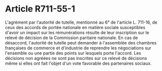 # Article R711-55-1

L'agrément par l'autorité de tutelle, mentionné au 6° de l'article L. 711-16, de ceux des accords de portée nationale en matière sociale susceptibles d'avoir un impact sur les rémunérations résulte de leur inscription sur le relevé de décision de la Commission paritaire nationale. En cas de désaccord, l'autorité de tutelle peut demander à l'assemblée des chambres françaises de commerce et d'industrie de reprendre les négociations sur l'ensemble ou une partie des points sur lesquels porte l'accord. Les décisions non agréées ne sont pas inscrites sur ce relevé de décisions même si elles ont fait l'objet d'un vote favorable des partenaires sociaux.
